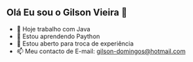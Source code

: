 ## Olá Eu sou o Gilson Vieira 👋
- 🔭 Hoje trabalho com Java
- 🌱 Estou aprendendo Paython
- 👯 Estou aberto para troca de experiência
- 📫 Meu contacto de E-mail: gilson-domingos@hotmail.com
